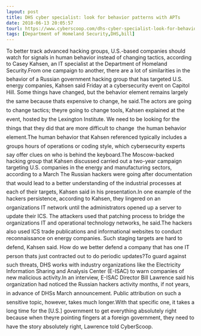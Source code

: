```yaml
---
layout: post
title: DHS cyber specialist: look for behavior patterns with APTs
date: 2018-06-13 20:05:57
tourl: https://www.cyberscoop.com/dhs-cyber-specialist-look-for-behavior-patterns-with-apts/?category_news=technology
tags: [Department of Homeland Security,DHS,bill]
---
```

To better track advanced hacking groups, U.S.-based companies should watch for signals in human behavior instead of changing tactics, according to Casey Kahsen, an IT specialist at the Department of Homeland Security.From one campaign to another, there are a lot of similarities in the behavior of a Russian government hacking group that has targeted U.S. energy companies, Kahsen said Friday at a cybersecurity event on Capitol Hill. Some things have changed, but the behavior element remains largely the same because thats expensive to change, he said.The actors are going to change tactics; theyre going to change tools, Kahsen explained at the event, hosted by the Lexington Institute. We need to be looking for the things that they did that are more difficult to change  the human behavior element.The human behavior that Kahsen referenced typically includes a groups hours of operations or coding style, which cybersecurity experts say offer clues on who is behind the keyboard.The Moscow-backed hacking group that Kahsen discussed carried out a two-year campaign targeting U.S. companies in the energy and manufacturing sectors, according to a March The Russian hackers were going after documentation that would lead to a better understanding of the industrial processes at each of their targets, Kahsen said in his presentation.In one example of the hackers persistence, according to Kahsen, they lingered on an organizations IT network until the administrators opened up a server to update their ICS. The attackers used that patching process to bridge the organizations IT and operational technology networks, he said.The hackers also used ICS trade publications and informational websites to conduct reconnaissance on energy companies. Such staging targets are hard to defend, Kahsen said. How do we better defend a company that has one IT person thats just contracted out to do periodic updates?To guard against such threats, DHS works with industry organizations like the Electricity Information Sharing and Analysis Center (E-ISAC) to warn companies of new malicious activity.In an interview, E-ISAC Director Bill Lawrence said his organization had noticed the Russian hackers activity months, if not years, in advance of DHSs March announcement. Public attribution on such a sensitive topic, however, takes much longer.With that specific one, it takes a long time for the [U.S.] government to get everything absolutely right because when theyre pointing fingers at a foreign government, they need to have the story absolutely right, Lawrence told CyberScoop.